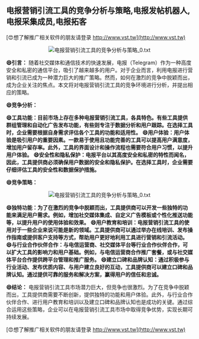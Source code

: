 ## **电报营销引流工具的竞争分析与策略,电报发帖机器人,电报采集成员,电报拓客**

[😍想了解推广相关软件的朋友请登录 http://www.vst.tw](http://www.vst.tw)

 <center><img src="https://vst.tw/MP4/tuiguang/png/6.png" alt="电报营销引流工具的竞争分析与策略_0.txt"></center>

**😄引言：**
随着社交媒体和通信技术的快速发展，电报（Telegram）作为一种高度安全和私密的通信平台，吸引了越来越多的用户。对于企业而言，利用电报进行营销和引流已成为一种潜力巨大的推广策略。然而，如何在激烈的竞争中脱颖而出，成为企业关注的焦点。本文将对电报营销引流工具的竞争环境进行分析，并提出相应的策略。

**😄竞争分析：**

**😄工具功能：目前市场上存在多种电报营销引流工具，各具特色。有些工具提供群组管理和自动化广告发布功能，有些则专注于数据分析和用户跟踪。在选择工具时，企业需要根据自身需求评估各个工具的功能和适用性。**
**😄用户体验：用户体验是吸引用户的重要因素。一款易于使用且功能完善的工具可以提高用户满意度，增加用户留存率。此外，工具的界面设计和操作流程也需要符合用户习惯，以提升用户体验。**
**😄安全性和隐私保护：电报平台以其高度安全和私密的特性而闻名，因此，工具提供商必须确保用户数据的安全和隐私保护。在选择工具时，企业需要仔细评估工具的安全性和数据保护措施。**

**😄竞争策略：**

 <center><img src="https://vst.tw/MP4/tuiguang/png/5.png" alt="电报营销引流工具的竞争分析与策略_0.txt"></center>

**😄独特功能：为了在激烈的竞争中脱颖而出，工具提供商可以开发一些独特的功能来满足用户需求。例如，增加社交媒体集成、自定义广告模板或个性化推送功能等，以提升用户的使用体验和效果。**
**😄用户教育和培训：电报营销引流工具的使用对于一些企业来说可能是新的领域。工具提供商可以通过举办在线培训、发布操作指南或提供客户支持等方式，帮助用户更好地利用工具进行营销和引流活动。**
**😄与行业合作伙伴合作：与电信运营商、社交媒体平台等行业合作伙伴合作，可以扩大工具的影响力和用户基础。例如，与电信运营商合作推广套餐，或与社交媒体平台合作提供跨平台管理和推广服务。**
**😄建立口碑和品牌认知：通过积极参与行业活动、发布优质内容、与用户建立良好的互动，工具提供商可以建立口碑和品牌认知。通过提供可靠的服务和解决方案，赢得用户的信任和忠诚。**

**😄结论：**
电报营销引流工具市场潜力巨大，但竞争也很激烈。为了在竞争中脱颖而出，工具提供商需要不断创新，提供独特的功能和用户体验。此外，与行业合作伙伴合作、进行用户教育和培训以及建立口碑和品牌认知也是成功的关键。通过综合运用这些策略，企业可以在电报营销引流工具市场中取得竞争优势，实现长期可持续发展。

[😍想了解推广相关软件的朋友请登录 http://www.vst.tw](http://www.vst.tw)



